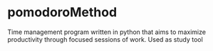 # pomodoroMethod
Time management program written in python that aims to maximize productivity through focused sessions of work. 
Used as study tool
